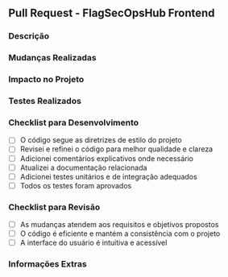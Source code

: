 ## Pull Request - FlagSecOpsHub Frontend

### Descrição

<!-- Explique as alterações feitas e o propósito delas. -->

### Mudanças Realizadas

<!-- Detalhe as mudanças específicas realizadas no frontend. -->

### Impacto no Projeto

<!-- Descreva como essas mudanças afetam o projeto como um todo. -->

### Testes Realizados

<!-- Descreva os testes realizados para garantir a qualidade das mudanças. -->

### Checklist para Desenvolvimento

- [ ] O código segue as diretrizes de estilo do projeto
- [ ] Revisei e refinei o código para melhor qualidade e clareza
- [ ] Adicionei comentários explicativos onde necessário
- [ ] Atualizei a documentação relacionada
- [ ] Adicionei testes unitários e de integração adequados
- [ ] Todos os testes foram aprovados

### Checklist para Revisão

- [ ] As mudanças atendem aos requisitos e objetivos propostos
- [ ] O código é eficiente e mantém a consistência com o projeto
- [ ] A interface do usuário é intuitiva e acessível

### Informações Extras

<!-- Inclua qualquer informação adicional que seja importante. -->
